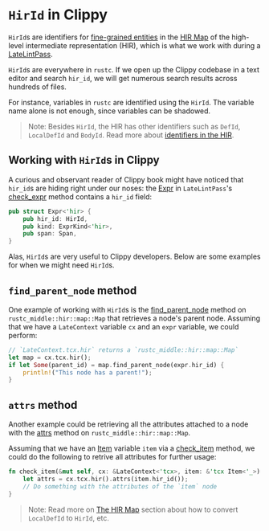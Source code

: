 # `HirId` in Clippy

`HirId`s are identifiers for [fine-grained entities][fine_grained_entities]
in the [HIR Map][hir_map] of the high-level intermediate representation (HIR),
which is what we work with during a [LateLintPass].

`HirId`s are everywhere in `rustc`. If we open up the Clippy
codebase in a text editor and search `hir_id`,
we will get numerous search results across hundreds of files.

For instance, variables in `rustc` are identified using the `HirId`.
The variable name alone is not enough, since variables can be shadowed.

> Note: Besides `HirId`, the HIR has other identifiers such as
> `DefId`, `LocalDefId` and `BodyId`.
> Read more about [identifiers in the HIR][identifiers_in_hir].

## Working with `HirId`s in Clippy

A curious and observant reader of Clippy book might have noticed
that `hir_id`s are hiding right under our noses: the [Expr][hir_expr]
in `LateLintPass`'s [check_expr][late_lint_pass_check_expr]
method contains a `hir_id` field:

```rust
pub struct Expr<'hir> {
    pub hir_id: HirId,
    pub kind: ExprKind<'hir>,
    pub span: Span,
}
```

Alas, `HirId`s are very useful to Clippy developers. Below are some
examples for when we might need `HirId`s.

## `find_parent_node` method

One example of working with `HirId`s is the [find_parent_node] method
on `rustc_middle::hir::map::Map` that retrieves a node's parent node.
Assuming that we have a `LateContext` variable `cx` and an `expr` variable,
we could perform:

```rust
// `LateContext.tcx.hir` returns a `rustc_middle::hir::map::Map`
let map = cx.tcx.hir();
if let Some(parent_id) = map.find_parent_node(expr.hir_id) {
    println!("This node has a parent!");
}
```

## `attrs` method

Another example could be retrieving all the attributes attached to a node
with the [attrs] method on `rustc_middle::hir::map::Map`.

Assuming that we have an [Item] variable `item` via a [check_item] method,
we could do the following to retrive all attributes for further usage:

```rust
fn check_item(&mut self, cx: &LateContext<'tcx>, item: &'tcx Item<'_>) {
    let attrs = cx.tcx.hir().attrs(item.hir_id());
    // Do something with the attributes of the `item` node
}
```

> Note: Read more on [The HIR Map][hir_map] section about how to convert
> `LocalDefId` to `HirId`, etc.

[attrs]: https://doc.rust-lang.org/nightly/nightly-rustc/rustc_middle/hir/map/struct.Map.html#method.attrs
[check_item]: https://doc.rust-lang.org/stable/nightly-rustc/rustc_lint/trait.LateLintPass.html#method.check_item
[find_parent_node]: https://doc.rust-lang.org/beta/nightly-rustc/rustc_middle/hir/map/struct.Map.html#method.find_parent_node
[fine_grained_entities]: https://doc.rust-lang.org/nightly/nightly-rustc/rustc_hir/hir/enum.Node.html
[hir_expr]: https://doc.rust-lang.org/stable/nightly-rustc/rustc_hir/hir/struct.Expr.html
[hir_map]: https://rustc-dev-guide.rust-lang.org/hir.html#the-hir-map
[identifiers_in_hir]: https://rustc-dev-guide.rust-lang.org/identifiers.html#in-the-hir
[Item]: https://doc.rust-lang.org/stable/nightly-rustc/rustc_hir/hir/struct.Item.html
[LateLintPass]: https://doc.rust-lang.org/stable/nightly-rustc/rustc_lint/trait.LateLintPass.html
[late_lint_pass_check_expr]: https://doc.rust-lang.org/stable/nightly-rustc/rustc_lint/trait.LateLintPass.html#method.check_expr
